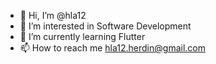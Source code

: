 - 👋 Hi, I’m @hla12
- 👀 I’m interested in Software Development
- 🌱 I’m currently learning Flutter
- 📫 How to reach me hla12.herdin@gmail.com

<!---
hla12/hla12 is a ✨ special ✨ repository because its `README.md` (this file) appears on your GitHub profile.
You can click the Preview link to take a look at your changes.
--->
